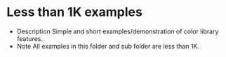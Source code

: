# Less than 1K examples

* Description
 Simple and short examples/demonstration of color library features.
* Note
 All examples in this folder and sub folder are less than 1K.


